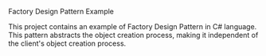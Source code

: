 Factory Design Pattern Example

This project contains an example of Factory Design Pattern in C# language.
This pattern abstracts the object creation process, making it independent of the client's object creation process.
